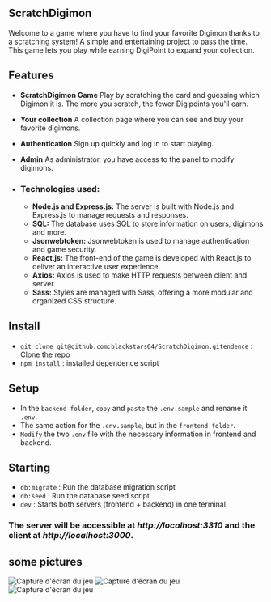 ## ScratchDigimon

Welcome to a game where you have to find your favorite Digimon thanks to a scratching system! A simple and entertaining project to pass the time. This game lets you play while earning DigiPoint to expand your collection.

## Features

- **ScratchDigimon Game** Play by scratching the card and guessing which Digimon it is. The more you scratch, the fewer Digipoints you'll earn.

- **Your collection** A collection page where you can see and buy your favorite digimons.

- **Authentication** Sign up quickly and log in to start playing.

- **Admin** As administrator, you have access to the panel to modify digimons.

- ### Technologies used:

  - **Node.js and Express.js:** The server is built with Node.js and Express.js to manage requests and responses.
  - **SQL:** The database uses SQL to store information on users, digimons and more.
  - **Jsonwebtoken:** Jsonwebtoken is used to manage authentication and game security.
  - **React.js:** The front-end of the game is developed with React.js to deliver an interactive user experience.
  - **Axios:** Axios is used to make HTTP requests between client and server.
  - **Sass:** Styles are managed with Sass, offering a more modular and organized CSS structure.

## Install

- `git clone git@github.com:blackstars64/ScratchDigimon.gitendence` : Clone the repo
- `npm install` : installed dependence script

## Setup

- In the `backend folder`, `copy` and `paste` the `.env.sample` and rename it `.env`.
- The same action for the `.env.sample`, but in the `frontend folder`.
- `Modify` the two `.env` file with the necessary information in frontend and backend.

## Starting

- `db:migrate` : Run the database migration script
- `db:seed` : Run the database seed script
- `dev` : Starts both servers (frontend + backend) in one terminal

### The server will be accessible at _http://localhost:3310_ and the client at _http://localhost:3000_.

## some pictures

![Capture d'écran du jeu](https://i.postimg.cc/DyZW4C1B/Capture-d-cran-2024-02-02-123531.png)
![Capture d'écran du jeu](https://i.postimg.cc/VNYP5hCN/Capture-d-cran-2024-02-02-123700.png)
![Capture d'écran du jeu](https://i.postimg.cc/D0qKS3B8/Capture-d-cran-2024-02-02-123254.png)
